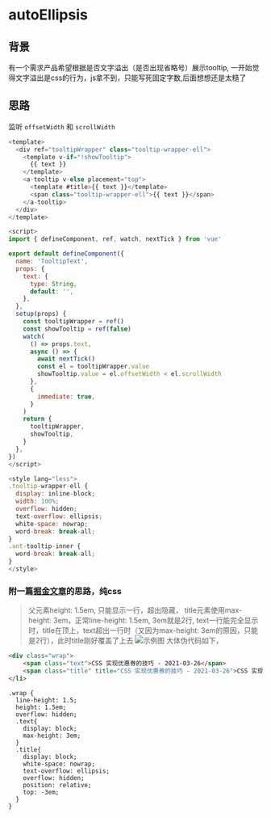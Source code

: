 # autoEllipsis

## 背景

有一个需求产品希望根据是否文字溢出（是否出现省略号）展示tooltip, 一开始觉得文字溢出是css的行为，js拿不到，只能写死固定字数,后面想想还是太糙了

## 思路

监听 ```offsetWidth``` 和 ```scrollWidth```

```js
<template>
  <div ref="tooltipWrapper" class="tooltip-wrapper-ell">
    <template v-if="!showTooltip">
      {{ text }}
    </template>
    <a-tooltip v-else placement="top">
      <template #title>{{ text }}</template>
      <span class="tooltip-wrapper-ell">{{ text }}</span>
    </a-tooltip>
  </div>
</template>

<script>
import { defineComponent, ref, watch, nextTick } from 'vue'

export default defineComponent({
  name: 'TooltipText',
  props: {
    text: {
      type: String,
      default: '',
    },
  },
  setup(props) {
    const tooltipWrapper = ref()
    const showTooltip = ref(false)
    watch(
      () => props.text,
      async () => {
        await nextTick()
        const el = tooltipWrapper.value
        showTooltip.value = el.offsetWidth < el.scrollWidth
      },
      {
        immediate: true,
      }
    )
    return {
      tooltipWrapper,
      showTooltip,
    }
  },
})
</script>

<style lang="less">
.tooltip-wrapper-ell {
  display: inline-block;
  width: 100%;
  overflow: hidden;
  text-overflow: ellipsis;
  white-space: nowrap;
  word-break: break-all;
}
.ant-tooltip-inner {
  word-break: break-all;
}
</style>

```

### 附一篇[掘金文章](https://juejin.cn/post/6966042926853914654)的思路，纯css

> 父元素height: 1.5em, 只能显示一行，超出隐藏， title元素使用max-height: 3em，正常line-height: 1.5em, 3em就是2行, text一行能完全显示时，title在顶上，text超出一行时（又因为max-height: 3em的原因，只能是2行），此时title刚好覆盖了上去
![示例图](https://p3-juejin.byteimg.com/tos-cn-i-k3u1fbpfcp/5a73de39223142bf8b509d97ea20d6cf~tplv-k3u1fbpfcp-watermark.awebp)
大体伪代码如下，
``` html
<div class="wrap">
    <span class="text">CSS 实现优惠券的技巧 - 2021-03-26</span>
    <span class="title" title="CSS 实现优惠券的技巧 - 2021-03-26">CSS 实现优惠券的技巧 - 2021-03-26</span>
</li>
```

```less
.wrap {
  line-height: 1.5;
  height: 1.5em;
  overflow: hidden;
  .text{
    display: block;
    max-height: 3em;
  }
  .title{
    display: block;
    white-space: nowrap;
    text-overflow: ellipsis;
    overflow: hidden;
    position: relative;
    top: -3em;
  }
}
```